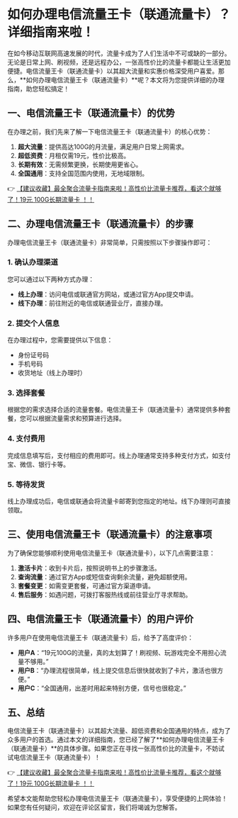 # 如何办理电信流量王卡（联通流量卡）？详细指南来啦！

在如今移动互联网高速发展的时代，流量卡成为了人们生活中不可或缺的一部分。无论是日常上网、刷视频，还是远程办公，一张高性价比的流量卡都能让生活更加便捷。电信流量王卡（联通流量卡）以其超大流量和实惠价格深受用户喜爱。那么，**如何办理电信流量王卡（联通流量卡）**呢？本文将为您提供详细的办理指南，助您轻松搞定！

## 一、电信流量王卡（联通流量卡）的优势

在办理之前，我们先来了解一下电信流量王卡（联通流量卡）的核心优势：

1. **超大流量**：提供高达100G的月流量，满足用户日常上网需求。
2. **超低资费**：月租仅需19元，性价比极高。
3. **长期有效**：无需频繁更换，长期使用更省心。
4. **全国通用**：支持全国范围内使用，无地域限制。

👉 [【建议收藏】最全聚合流量卡指南来啦！高性价比流量卡推荐，看这个就够了！19元 100G长期流量卡 ！！](https://bit.ly/Liuliangka)

## 二、办理电信流量王卡（联通流量卡）的步骤

办理电信流量王卡（联通流量卡）非常简单，只需按照以下步骤操作即可：

### 1. 确认办理渠道
您可以通过以下两种方式办理：
- **线上办理**：访问电信或联通官方网站，或通过官方App提交申请。
- **线下办理**：前往附近的电信或联通营业厅，直接办理。

### 2. 提交个人信息
在办理过程中，您需要提供以下信息：
- 身份证号码
- 手机号码
- 收货地址（线上办理时）

### 3. 选择套餐
根据您的需求选择合适的流量套餐。电信流量王卡（联通流量卡）通常提供多种套餐，您可以根据流量需求和预算进行选择。

### 4. 支付费用
完成信息填写后，支付相应的费用即可。线上办理通常支持多种支付方式，如支付宝、微信、银行卡等。

### 5. 等待发货
线上办理成功后，电信或联通会将流量卡邮寄到您指定的地址。线下办理则可直接领取。

## 三、使用电信流量王卡（联通流量卡）的注意事项

为了确保您能够顺利使用电信流量王卡（联通流量卡），以下几点需要注意：

1. **激活卡片**：收到卡片后，按照说明书上的步骤激活。
2. **查询流量**：通过官方App或短信查询剩余流量，避免超额使用。
3. **套餐变更**：如需变更套餐，可通过官方渠道申请。
4. **售后服务**：如遇问题，可拨打客服热线或前往营业厅寻求帮助。

## 四、电信流量王卡（联通流量卡）的用户评价

许多用户在使用电信流量王卡（联通流量卡）后，给予了高度评价：
- **用户A**：“19元100G的流量，真的太划算了！刷视频、玩游戏完全不用担心流量不够用。”
- **用户B**：“办理流程很简单，线上提交信息后很快就收到了卡片，激活也很方便。”
- **用户C**：“全国通用，出差时用起来特别方便，信号也很稳定。”

## 五、总结

电信流量王卡（联通流量卡）以其超大流量、超低资费和全国通用的特点，成为了众多用户的首选。通过本文的详细指南，您已经了解了**如何办理电信流量王卡（联通流量卡）**的具体步骤。如果您正在寻找一张高性价比的流量卡，不妨试试电信流量王卡（联通流量卡）！

👉 [【建议收藏】最全聚合流量卡指南来啦！高性价比流量卡推荐，看这个就够了！19元 100G长期流量卡 ！！](https://bit.ly/Liuliangka)

希望本文能帮助您轻松办理电信流量王卡（联通流量卡），享受便捷的上网体验！如果您有任何疑问，欢迎在评论区留言，我们将竭诚为您解答。